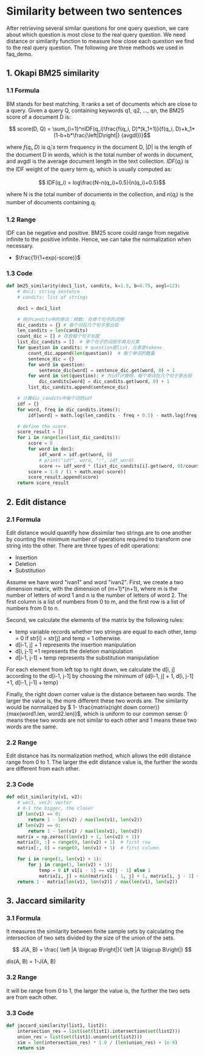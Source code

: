 # Similarity between two sentences
After retrieving several similar questions for one query question, we care about which question is most close to the real query question. We need distance or similarity function to measure how close each question we find to the real query question. The following are three methods we used in faq_demo.

## 1. Okapi BM25 similarity

### 1.1 Formula

BM stands for best matching. It ranks a set of documents which are close to a query.  Given a query Q, containing keywords q1, q2, ..., qn, the BM25 score of a document D is:

$$ score(D, Q) = \sum_{i=1}^nIDF(q_i)\frac{f(q_i, D)*(k_1+1)}{f(q_i, D)+k_1*(1-b+b*\frac{\left|D\right|} {avgdl})}$$

where $f(q_i, D)$  is $q_i 's$ term frequency in the document D,  $\left|D\right|$ is the length of the document D in words, which is the total number of words in document, and avgdl is the average document length in the text collection. $IDF(q_i)$ is the IDF weight of the query term $q_i$, which is usually computed as:

$$ IDF(q_i) = log\frac{N-n(q_i)+0.5}{n(q_i)+0.5}$$ 

where N is the total number of documents in the collection, and $n(q_i)$ is the number of documents containing $q_i$

### 1.2 Range

IDF can be negative and positive. BM25 score could range from negative infinite to the positive infinite. Hence, we can take the normalization when necessary.

* $\frac{1}{1+exp(-score)}$

### 1.3 Code

```python
def bm25_similarity(doc1_list, candits, k=1.5, b=0.75, avgl=12):
    # doc1: string sentence
    # candits: list of strings

    doc1 = doc1_list

    # 统计candits中的单词：频数; 存单个句子的词频
    dic_candits = {} # 每个词在几个句子里出现
    len_candits = len(candits)
    count_dic = [] # 存放每个句子长度
    list_dic_candits = []  # 单个句子的词频字典为元素
    for question in candits: # question是list，元素是tokens
        count_dic.append(len(question))  # 每个单词的数量
        sentence_dic = {}
        for word in question:
            sentence_dic[word] = sentence_dic.get(word, 0) + 1
        for word in set(question): # 为idf计算用，每个单词在几个句子里出现
            dic_candits[word] = dic_candits.get(word, 0) + 1
        list_dic_candits.append(sentence_dic)

    # 计算dic_candits中每个词的idf
    idf = {}
    for word, freq in dic_candits.items():
        idf[word] = math.log(len_candits - freq + 0.5) - math.log(freq + 0.5)

    # define the score
    score_result = []
    for i in range(len(list_dic_candits)):
        score = 0
        for word in doc1:
            idf_word = idf.get(word, 0)
            # print("idf", word, ":", idf_word)
            score += idf_word * (list_dic_candits[i].get(word, 0)/count_dic[i]) * (k + 1) / ((list_dic_candits[i].get(word, 0)/count_dic[i]) + k * (1 - b + b * len(doc1) / avgl)+1)
        score = 1.0 / (1 + math.exp(-score))
        score_result.append(score)
    return score_result


```



## 2. Edit distance

### 2.1 Formula

Edit distance would quantify how dissimilar two strings are to one another by counting the minimum number of operations required to transform one string into the other. There are three types of edit operations:

* Insertion
* Deletion
* Substitution

Assume we have word "ivan1" and word "ivan2".  First, we create a two dimension matrix, with the dimension of (m+1)*(n+1), where m is the number of letters of word 1 and n is the number of letters of word 2. The first column is a list of numbers from 0 to m, and the first row is a list of numbers from 0 to n. 

Second, we calculate the elements of the matrix by the following rules:

*  temp variable records whether two strings are equal to each other, temp = 0 if str[i] = str[j] and temp = 1 otherwise.
* d[i-1, j] + 1 represents the insertion manipulation
* d[i, j-1] +1 represents the deletion manipulation
* d[i-1, j-1] + temp represents the substitution manipulation

For each element from left top to right down, we calculate the d[i, j] according to the d[i-1, j-1] by choosing the minimum of {d[i-1, j] + 1, d[i, j-1] +1, d[i-1, j-1] + temp}

Finally, the right down corner value is the distance between two words. The larger the value is, the more different these two words are. The similarity would be normalized by $ 1- \frac{matrix(right down corner)}{max(word1.len, word2.len)}$, which is uniform to our common sense: 0 means these two words are not similar to each other and 1 means these two words are the same.

### 2.2 Range

Edit distance has its normalization method, which allows the edit distance range from 0 to 1. The larger the edit distance value is, the further the words are different from each other.

### 2.3 Code

```python 
def edit_similarity(v1, v2):
    # vec1, vec2: vector
    # 0-1 the bigger, the closer
    if len(v1) == 0:
        return 1 - len(v2) / max(len(v1), len(v2))
    if len(v2) == 0:
        return 1 - len(v1) / max(len(v1), len(v2))
    matrix = np.zeros((len(v1) + 1, len(v2) + 1))
    matrix[0, :] = range(0, len(v2) + 1)  # first row
    matrix[:, 0] = range(0, len(v1) + 1)  # first column

    for i in range(1, len(v1) + 1):
        for j in range(1, len(v2) + 1):
            temp = 0 if v1[i - 1] == v2[j - 1] else 1
            matrix[i, j] = min(matrix[i - 1, j] + 1, matrix[i, j - 1] + 1, matrix[i - 1, j - 1] + temp)
    return 1 - matrix[len(v1), len(v2)] / max(len(v1), len(v2))

```



## 3. Jaccard similarity

### 3.1 Formula

It measures the similarity between finite sample sets by calculating the intersection of two sets divided by the size of the union of the sets.

$$ J(A, B)  = \frac{ \left |A \bigcap B\right|}{ \left |A \bigcup B\right|} $$

dis(A, B) = 1-J(A, B)

### 3.2 Range

It will be range from 0 to 1, the larger the value is, the further the two sets are from each other.

### 3.3 Code

```python 
def jaccard_similarity(list1, list2):
    intersection_res = list(set(list1).intersection(set(list2)))
    union_res = list(set(list1).union(set(list2)))
    sim = len(intersection_res) * 1.0 / (len(union_res) + 1e-9)
    return sim
```

